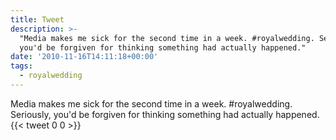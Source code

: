 ```yaml
---
title: Tweet
description: >-
  "Media makes me sick for the second time in a week. #royalwedding. Seriously,
  you'd be forgiven for thinking something had actually happened."
date: '2010-11-16T14:11:18+00:00'
tags:
  - royalwedding
---
```

Media makes me sick for the second time in a week. #royalwedding. Seriously, you'd be forgiven for thinking something had actually happened.
      {{< tweet 0 0 >}}
    
